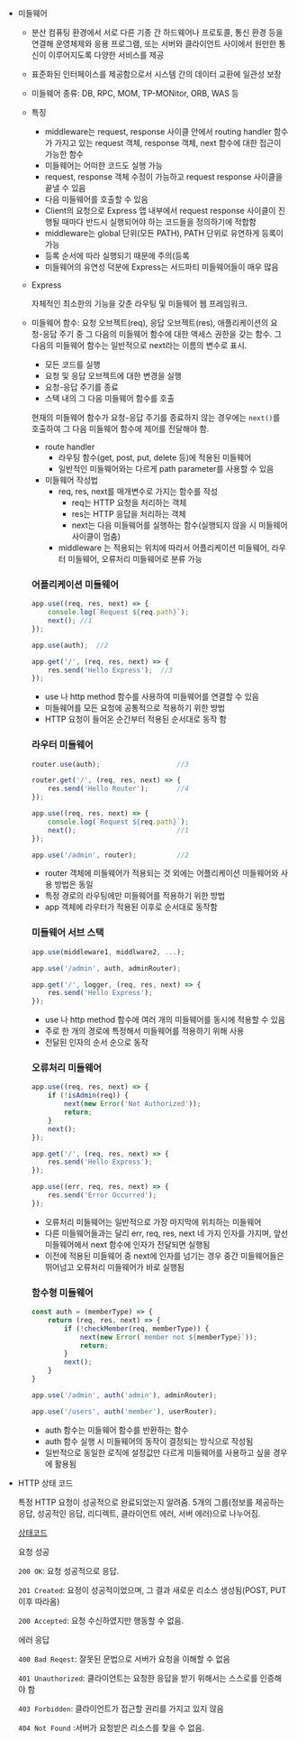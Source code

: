 - 미들웨어
    - 분산 컴퓨팅 환경에서 서로 다른 기종 간 하드웨어나 프로토콜, 통신 환경 등을 연결해 운영체제와 응용 프로그램, 또는 서버와 클라이언트 사이에서 원만한 통신이 이루어지도록 다양한 서비스를 제공
    - 표준화된 인터페이스를 제공함으로서 시스템 간의 데이터 교환에 일관성 보장
    - 미들웨어 종류: DB, RPC, MOM, TP-MONitor, ORB, WAS 등
    

    
    - 특징
        - middleware는 request, response 사이클 안에서 routing handler 함수가 가지고 있는 request 객체, response 객체, next 함수에 대한 접근이 가능한 함수
        - 미들웨어는 어떠한 코드도 실행 가능
        - request, response 객체 수정이 가능하고 request response 사이클을 끝낼 수 있음
        - 다음 미들웨어를 호출할 수 있음
        - Client의 요청으로 Express 앱 내부에서 request response 사이클이 진행될 때마다 반드시 실행되어야 하는 코드들을 정의하기에 적합함
        - middleware는 global 단위(모든 PATH), PATH 단위로 유연하게 등록이 가능
        - 등록 순서에 따라 실행되기 때문에 주의(등록
        - 미들웨어의 유연성 덕분에 Express는 서드파티 미들웨어들이 매우 많음
    - Express
        
        자체적인 최소한의 기능을 갖춘 라우팅 및 미들웨어 웹 프레임워크.
        
    - 미들웨어 함수: 요청 오브젝트(req), 응답 오브젝트(res), 애플리케이션의 요청-응답 주기 중 그 다음의 미들웨어 함수에 대한 액세스 권한을 갖는 함수. 그 다음의 미들웨어 함수는 일반적으로 next라는 이름의 변수로 표시.
        - 모든 코드를 실행
        - 요청 및 응답 오브젝트에 대한 변경을 실행
        - 요청-응답 주기를 종료
        - 스택 내의 그 다음 미들웨어 함수를 호출
        
        현재의 미들웨어 함수가 요청-응답 주기를 종료하지 않는 경우에는 `next()`를 호출하여 그 다음 미들웨어 함수에 제어를 전달해야 함.
        
        - route handler
            - 라우팅 함수(get, post, put, delete 등)에 적용된 미들웨어
            - 일반적인 미들웨어와는 다르게 path parameter를 사용할 수 있음
        - 미들웨어 작성법
            - req, res, next를 매개변수로 가지는 함수를 작성
                - req는 HTTP 요청을 처리하는 객체
                - res는 HTTP 응답을 처리하는 객체
                - next는 다음 미들웨어를 실행하는 함수(실행되지 않을 시 미들웨어 사이클이 멈춤)
            - middleware 는 적용되는 위치에 따라서 어플리케이션 미들웨어, 라우터 미들웨어, 오류처리 미들웨어로 분류 가능
        
        ### 어플리케이션 미들웨어
        
        ```jsx
        app.use((req, res, next) => {
        	console.log(`Request ${req.path}`);
        	next();	//1
        });
        
        app.use(auth);	//2
        
        app.get('/', (req, res, next) => {
        	res.send('Hello Express');	//3
        });
        ```
        
        - use 나 http method 함수를 사용하여 미들웨어를 연결할 수 있음
        - 미들웨어를 모든 요청에 공통적으로 적용하기 위한 방법
        - HTTP 요청이 들어온 순간부터 적용된 순서대로 동작 함
        
        ### 라우터 미들웨어
        
        ```jsx
        router.use(auth);					//3
        
        router.get('/', (req, res, next) => {
        	res.send('Hello Router');		//4
        });
        
        app.use((req, res, next) => {
        	console.log(`Request ${req.path}`);
        	next();							//1
        });
        
        app.use('/admin', router);			//2
        ```
        
        - router 객체에 미들웨어가 적용되는 것 외에는 어플리케이션 미들웨어와 사용 방법은 동일
        - 특정 경로의 라우팅에만 미들웨어를 적용하기 위한 방법
        - app 객체에 라우터가 적용된 이후로 순서대로 동작함
        
        ### 미들웨어 서브 스택
        
        ```jsx
        app.use(middleware1, middlware2, ...);
        
        app.use('/admin', auth, adminRouter);
        
        app.get('/', logger, (req, res, next) => {
        	res.send('Hello Express');
        });
        ```
        
        - use 나 http method 함수에 여러 개의 미들웨어를 동시에 적용할 수 있음
        - 주로 한 개의 경로에 특정해서 미들웨어를 적용하기 위해 사용
        - 전달된 인자의 순서 순으로 동작
        
        ### 오류처리 미들웨어
        
        ```jsx
        app.use((req, res, next) => {
        	if (!isAdmin(req)) {
        		next(new Error('Not Authorized'));
        		return;
        	}
        	next();
        });
        
        app.get('/', (req, res, next) => {
        	res.send('Hello Express');
        });
        
        app.use((err, req, res, next) => {
        	res.send('Error Occurred');
        });
        ```
        
        - 오류처리 미들웨어는 일반적으로 가장 마지막에 위치하는 미들웨어
        - 다른 미들웨어들과는 달리 err, req, res, next 네 가지 인자를 가지며, 앞선 미들웨어에서 next 함수에 인자가 전달되면 실행됨
        - 이전에 적용된 미들웨어 중 next에 인자를 넘기는 경우 중간 미들웨어들은 뛰어넘고 오류처리 미들웨어가 바로 실행됨
        
        ### 함수형 미들웨어
        
        ```jsx
        const auth = (memberType) => {
        	return (req, res, next) => {
        		if (!checkMember(req, memberType)) {
        			next(new Error(`member not ${memberType}`));
        			return;
        		}
        		next();
        	}
        }
        
        app.use('/admin', auth('admin'), adminRouter);
        
        app.use('/users', auth('member'), userRouter);
        ```
        
        - auth 함수는 미들웨어 함수를 반환하는 함수
        - auth 함수 실행 시 미들웨어의 동작이 결정되는 방식으로 작성됨
        - 일반적으로 동일한 로직에 설정값만 다르게 미들웨어를 사용하고 싶을 경우에 활용됨
    
- HTTP 상태 코드
    
    특정 HTTP 요청이 성공적으로 완료되었는지 알려줌. 5개의 그룹(정보를 제공하는 응답, 성공적인 응답, 리디렉트, 클라이언트 에러, 서버 에러)으로 나누어짐.
    
    [상태코드](https://datatracker.ietf.org/doc/html/rfc2616#section-10)
    
    요청 성공
    
    `200 OK`: 요청 성공적으로 응답.
    
    `201 Created`: 요정이 성공적이었으며, 그 결과 새로운 리소스 생성됨(POST, PUT 이후 따라옴)
    
    `200 Accepted`: 요청 수신하였지만 행동할 수 없음. 
    
    에러 응답
    
    `400 Bad Reqest`: 잘못된 문법으로 서버가 요청을 이해할 수 없음
    
    `401 Unauthorized`: 클라이언트는 요청한 응답을 받기 위해서는 스스로를 인증해야 함
    
    `403 Forbidden`: 클라이언트가 접근할 권리를 가지고 있지 않음
    
    `404 Not Found` :서버가 요청받은 리소스를 찾을 수 없음.